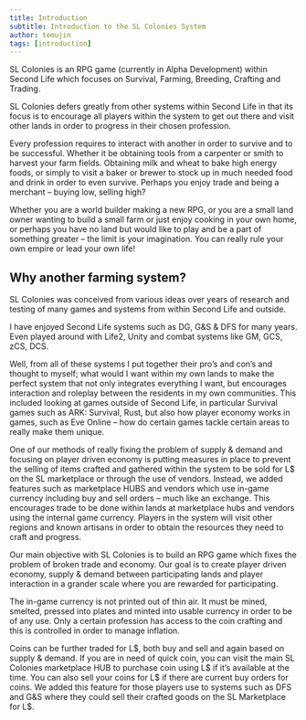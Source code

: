 ```yaml
---
title: Introduction
subtitle: Introduction to the SL Colonies System
author: temujin
tags: [introduction]
---
```


SL Colonies is an RPG game (currently in Alpha Development) within Second Life which focuses on Survival, Farming, Breeding, Crafting and Trading.

SL Colonies defers greatly from other systems within Second Life in that its focus is to encourage all players within the system to get out there and visit other lands in order to progress in their chosen profession. 

Every profession requires to interact with another in order to survive and to be successful. Whether it be obtaining tools from a carpenter or smith to harvest your farm fields. Obtaining milk and wheat to bake high energy foods, or simply to visit a baker or brewer to stock up in much needed food and drink in order to even survive. Perhaps you enjoy trade and being a merchant – buying low, selling high?

Whether you are a world builder making a new RPG, or you are a small land owner wanting to build a small farm or just enjoy cooking in your own home, or perhaps you have no land but would like to play and be a part of something greater – the limit is your imagination. You can really rule your own empire or lead your own life!

## Why another farming system?
SL Colonies was conceived from various ideas over years of research and testing of many games and systems from within Second Life and outside.

I have enjoyed Second Life systems such as DG, G&S & DFS for many years. Even played around with Life2, Unity and combat systems like GM, GCS, zCS, DCS. 

Well, from all of these systems I put together their pro’s and con’s and thought to myself; what would I want within my own lands to make the perfect system that not only integrates everything I want, but encourages interaction and roleplay between the residents in my own communities. This included looking at games outside of Second Life, in particular Survival games such as ARK: Survival, Rust, but also how player economy works in games, such as Eve Online – how do certain games tackle certain areas to really make them unique.

One of our methods of really fixing the problem of supply & demand and focusing on player driven economy is putting measures in place to prevent the selling of items crafted and gathered within the system to be sold for L$ on the SL marketplace or through the use of vendors. Instead, we added features such as marketplace HUBS and vendors which use in-game currency including buy and sell orders – much like an exchange. This encourages trade to be done within lands at marketplace hubs and vendors using the internal game currency. Players in the system will visit other regions and known artisans in order to obtain the resources they need to craft and progress.

Our main objective with SL Colonies is to build an RPG game which fixes the problem of broken trade and economy. Our goal is to create player driven economy, supply & demand between participating lands and player interaction in a grander scale where you are rewarded for participating.

The in-game currency is not printed out of thin air. It must be mined, smelted, pressed into plates and minted into usable currency in order to be of any use. Only a certain profession has access to the coin crafting and this is controlled in order to manage inflation.

Coins can be further traded for L$, both buy and sell and again based on supply & demand. If you are in need of quick coin, you can visit the main SL Colonies marketplace HUB to purchase coin using L$ if it’s available at the time. You can also sell your coins for L$ if there are current buy orders for coins. We added this feature for those players use to systems such as DFS and G&S where they could sell their crafted goods on the SL Marketplace for L$.
